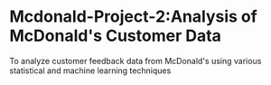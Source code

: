 # Mcdonald-Project-2:Analysis of McDonald's Customer Data
To analyze customer feedback data from McDonald's using various statistical and machine learning techniques
